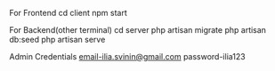 For Frontend 
cd client
npm start

For Backend(other terminal)
cd server
php artisan migrate
php artisan db:seed
php artisan serve

Admin Credentials
email-ilia.svinin@gmail.com
password-ilia123